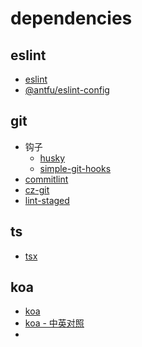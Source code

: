 # dependencies

## eslint

- [eslint](https://eslint.org/docs/latest/use/getting-started)
- [@antfu/eslint-config](https://github.com/antfu/eslint-config)

## git

- 钩子
  - [husky](https://typicode.github.io/husky/zh/get-started.html)
  - [simple-git-hooks](https://github.com/toplenboren/simple-git-hooks)
- [commitlint](https://commitlint.js.org/guides/getting-started.html)
- [cz-git](https://cz-git.qbb.sh/zh/guide/)
- [lint-staged](https://github.com/lint-staged/lint-staged)

## ts

- [tsx](https://tsx.is/getting-started)

## koa

- [koa](https://koajs.com/)
- [koa - 中英对照](https://koa.nodejs.cn/)
-
